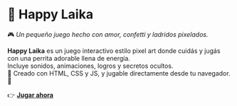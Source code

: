 # 🐶 Happy Laika
🎮 *Un pequeño juego hecho con amor, confetti y ladridos pixelados.*

**Happy Laika** es un juego interactivo estilo pixel art donde cuidás y jugás con una perrita adorable llena de energía.  
Incluye sonidos, animaciones, logros y secretos ocultos.  
🌈 Creado con HTML, CSS y JS, y jugable directamente desde tu navegador. 💖

👉 [**Jugar ahora**](https://github.com/Sahilytech/HAPPY_LAIKA)
